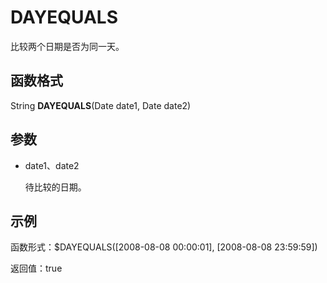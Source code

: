 # DAYEQUALS<a name="dayu_01_0492"></a>

比较两个日期是否为同一天。

## 函数格式<a name="zh-cn_topic_0126539711_section1644216138434"></a>

String  **DAYEQUALS**\(Date date1, Date date2\)

## 参数<a name="zh-cn_topic_0126539711_section16381557184317"></a>

-   date1、date2

    待比较的日期。


## 示例<a name="zh-cn_topic_0126539711_section20520313194417"></a>

函数形式：$DAYEQUALS\(\[2008-08-08 00:00:01\], \[2008-08-08 23:59:59\]\)

返回值：true

